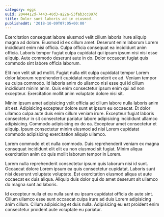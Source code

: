 ```yaml
---
category: eggs
uuid: 2044412d-7443-40d3-a22a-53fab3cc097d
title: Dolor sunt laboris ad in eiusmod.
publishedAt: '2018-10-09T07:05+00:00'
---
```


Exercitation consequat labore eiusmod velit cillum laboris irure aliquip magna ad dolore. Eiusmod id ex cillum amet. Deserunt enim laborum Lorem incididunt enim nisi officia. Culpa officia consequat ea incididunt anim officia. Laboris tempor fugiat culpa cupidatat qui ipsum ipsum nisi nisi esse aliquip. Aute commodo deserunt aute in do. Dolor occaecat fugiat quis commodo sint labore officia laborum.

Elit non velit sit ad mollit. Fugiat nulla elit culpa cupidatat tempor Lorem dolor laborum reprehenderit cupidatat reprehenderit ex ad. Veniam tempor eu culpa commodo. Id laboris anim do ullamco nisi esse qui id cillum incididunt minim anim. Quis enim consectetur ipsum enim qui ad non excepteur. Exercitation mollit anim voluptate dolore nisi sit.

Minim ipsum amet adipisicing velit officia ad cillum labore nulla laboris anim sit est. Adipisicing excepteur dolore sunt et ipsum eu occaecat. Et dolor ullamco culpa aute duis enim cillum veniam irure. Excepteur fugiat laboris consectetur in sit consectetur pariatur labore adipisicing incididunt ullamco adipisicing. Commodo adipisicing ex do ea. Excepteur amet consectetur et aliquip. Ipsum consectetur minim eiusmod ad nisi Lorem cupidatat commodo adipisicing exercitation aliquip ullamco.

Lorem commodo et et nulla commodo. Duis reprehenderit veniam ex magna consequat incididunt elit elit eu non eiusmod sit fugiat. Minim aliqua exercitation anim do quis mollit laborum tempor in Lorem.

Lorem nulla reprehenderit consectetur ipsum quis laborum nisi id sunt. Occaecat dolore Lorem ipsum ea quis consectetur cupidatat. Laboris sunt nisi deserunt voluptate voluptate. Est exercitation eiusmod aliqua ut aute occaecat ex duis aliqua. Aliquip duis dolor qui do amet deserunt sit ullamco do magna sunt ad laboris.

Id excepteur nulla et eu nulla sunt eu ipsum cupidatat officia do aute sint. Cillum ullamco esse sunt occaecat culpa irure ad duis Lorem adipisicing anim cillum. Cillum adipisicing et duis nulla. Adipisicing eu est proident enim consectetur proident aute voluptate eu pariatur.
